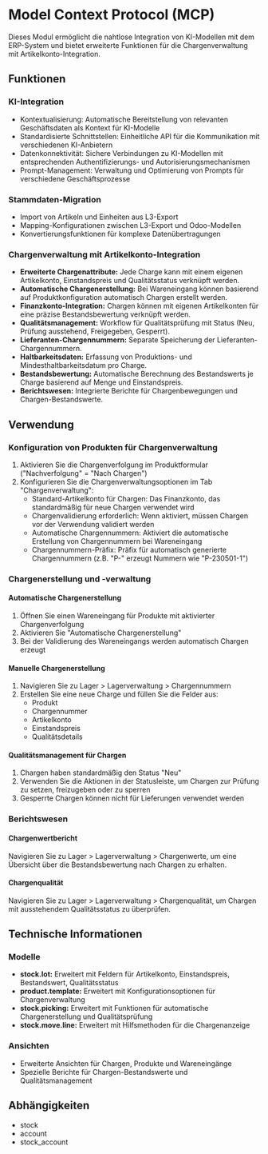 # Model Context Protocol (MCP)

Dieses Modul ermöglicht die nahtlose Integration von KI-Modellen mit dem ERP-System und bietet erweiterte Funktionen für die Chargenverwaltung mit Artikelkonto-Integration.

## Funktionen

### KI-Integration
* Kontextualisierung: Automatische Bereitstellung von relevanten Geschäftsdaten als Kontext für KI-Modelle
* Standardisierte Schnittstellen: Einheitliche API für die Kommunikation mit verschiedenen KI-Anbietern
* Datenkonnektivität: Sichere Verbindungen zu KI-Modellen mit entsprechenden Authentifizierungs- und Autorisierungsmechanismen
* Prompt-Management: Verwaltung und Optimierung von Prompts für verschiedene Geschäftsprozesse

### Stammdaten-Migration
* Import von Artikeln und Einheiten aus L3-Export
* Mapping-Konfigurationen zwischen L3-Export und Odoo-Modellen
* Konvertierungsfunktionen für komplexe Datenübertragungen

### Chargenverwaltung mit Artikelkonto-Integration
* **Erweiterte Chargenattribute:** Jede Charge kann mit einem eigenen Artikelkonto, Einstandspreis und Qualitätsstatus verknüpft werden.
* **Automatische Chargenerstellung:** Bei Wareneingang können basierend auf Produktkonfiguration automatisch Chargen erstellt werden.
* **Finanzkonto-Integration:** Chargen können mit eigenen Artikelkonten für eine präzise Bestandsbewertung verknüpft werden.
* **Qualitätsmanagement:** Workflow für Qualitätsprüfung mit Status (Neu, Prüfung ausstehend, Freigegeben, Gesperrt).
* **Lieferanten-Chargennummern:** Separate Speicherung der Lieferanten-Chargennummern.
* **Haltbarkeitsdaten:** Erfassung von Produktions- und Mindesthaltbarkeitsdatum pro Charge.
* **Bestandsbewertung:** Automatische Berechnung des Bestandswerts je Charge basierend auf Menge und Einstandspreis.
* **Berichtswesen:** Integrierte Berichte für Chargenbewegungen und Chargen-Bestandswerte.

## Verwendung

### Konfiguration von Produkten für Chargenverwaltung

1. Aktivieren Sie die Chargenverfolgung im Produktformular ("Nachverfolgung" = "Nach Chargen")
2. Konfigurieren Sie die Chargenverwaltungsoptionen im Tab "Chargenverwaltung":
   - Standard-Artikelkonto für Chargen: Das Finanzkonto, das standardmäßig für neue Chargen verwendet wird
   - Chargenvalidierung erforderlich: Wenn aktiviert, müssen Chargen vor der Verwendung validiert werden
   - Automatische Chargennummern: Aktiviert die automatische Erstellung von Chargennummern bei Wareneingang
   - Chargennummern-Präfix: Präfix für automatisch generierte Chargennummern (z.B. "P-" erzeugt Nummern wie "P-230501-1")

### Chargenerstellung und -verwaltung

#### Automatische Chargenerstellung
1. Öffnen Sie einen Wareneingang für Produkte mit aktivierter Chargenverfolgung
2. Aktivieren Sie "Automatische Chargenerstellung"
3. Bei der Validierung des Wareneingangs werden automatisch Chargen erzeugt

#### Manuelle Chargenerstellung
1. Navigieren Sie zu Lager > Lagerverwaltung > Chargennummern
2. Erstellen Sie eine neue Charge und füllen Sie die Felder aus:
   - Produkt
   - Chargennummer
   - Artikelkonto
   - Einstandspreis
   - Qualitätsdetails

#### Qualitätsmanagement für Chargen
1. Chargen haben standardmäßig den Status "Neu"
2. Verwenden Sie die Aktionen in der Statusleiste, um Chargen zur Prüfung zu setzen, freizugeben oder zu sperren
3. Gesperrte Chargen können nicht für Lieferungen verwendet werden

### Berichtswesen

#### Chargenwertbericht
Navigieren Sie zu Lager > Lagerverwaltung > Chargenwerte, um eine Übersicht über die Bestandsbewertung nach Chargen zu erhalten.

#### Chargenqualität
Navigieren Sie zu Lager > Lagerverwaltung > Chargenqualität, um Chargen mit ausstehendem Qualitätsstatus zu überprüfen.

## Technische Informationen

### Modelle
- **stock.lot:** Erweitert mit Feldern für Artikelkonto, Einstandspreis, Bestandswert, Qualitätsstatus
- **product.template:** Erweitert mit Konfigurationsoptionen für Chargenverwaltung
- **stock.picking:** Erweitert mit Funktionen für automatische Chargenerstellung und Qualitätsprüfung
- **stock.move.line:** Erweitert mit Hilfsmethoden für die Chargenanzeige

### Ansichten
- Erweiterte Ansichten für Chargen, Produkte und Wareneingänge
- Spezielle Berichte für Chargen-Bestandswerte und Qualitätsmanagement

## Abhängigkeiten
- stock
- account
- stock_account 